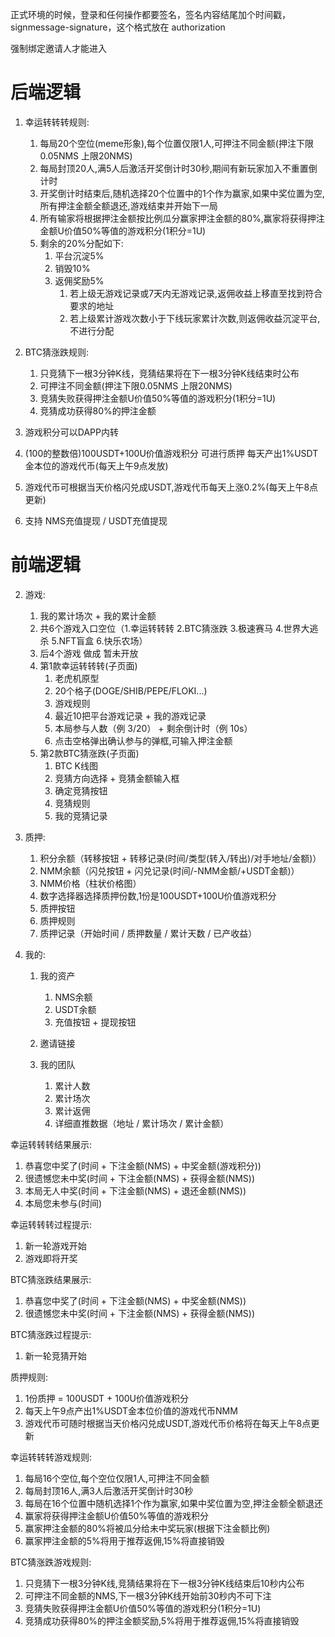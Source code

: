 正式环境的时候，登录和任何操作都要签名，签名内容结尾加个时间戳，signmessage-signature，这个格式放在 authorization

强制绑定邀请人才能进入

# 后端逻辑

1. 幸运转转转规则:
    1. 每局20个空位(meme形象),每个位置仅限1人,可押注不同金额(押注下限0.05NMS 上限20NMS)
    2. 每局封顶20人,满5人后激活开奖倒计时30秒,期间有新玩家加入不重置倒计时
    3. 开奖倒计时结束后,随机选择20个位置中的1个作为赢家,如果中奖位置为空,所有押注金额全额退还,游戏结束并开始下一局
    4. 所有输家将根据押注金额按比例瓜分赢家押注金额的80%,赢家将获得押注金额U价值50%等值的游戏积分(1积分=1U)
    5. 剩余的20%分配如下:
        1. 平台沉淀5%
        2. 销毁10%
        3. 返佣奖励5%
            1. 若上级无游戏记录或7天内无游戏记录,返佣收益上移直至找到符合要求的地址
            2. 若上级累计游戏次数小于下线玩家累计次数,则返佣收益沉淀平台,不进行分配
2. BTC猜涨跌规则:
    1. 只竞猜下一根3分钟K线，竞猜结果将在下一根3分钟K线结束时公布
    2. 可押注不同金额(押注下限0.05NMS 上限20NMS)
    3. 竞猜失败获得押注金额U价值50%等值的游戏积分(1积分=1U)
    4. 竞猜成功获得80%的押注金额

3. 游戏积分可以DAPP内转
4. (100的整数倍)100USDT+100U价值游戏积分 可进行质押 每天产出1%USDT金本位的游戏代币(每天上午9点发放)
5. 游戏代币可根据当天价格闪兑成USDT,游戏代币每天上涨0.2%(每天上午8点更新)
6. 支持 NMS充值提现 / USDT充值提现


# 前端逻辑

<!-- 1. 首页: 
    1. 2张banner轮播(海报上的简介内容xxx)
    2. 平台介绍(xxx)
    3. 去玩游戏 跳转按钮 / 去买NMS 跳转按钮 
    4. NMS经济模型(xxx)
    5. 合作机构
        1. Binance Web3钱包
        2. OKX Web3钱包
        3. PancakeSwap
        4. AVE
        5. Coinbase
        6. 金色财经
        7. TokenPocket
        8. ChainLink -->

2. 游戏: 
    1. 我的累计场次 + 我的累计金额
    2. 共6个游戏入口空位（1.幸运转转转 2.BTC猜涨跌 3.极速赛马 4.世界大逃杀 5.NFT盲盒 6.快乐农场）
    3. 后4个游戏 做成 暂未开放
    4. 第1款幸运转转转(子页面) 
        1. 老虎机原型
        2. 20个格子(DOGE/SHIB/PEPE/FLOKI...)
        3. 游戏规则
        4. 最近10把平台游戏记录 + 我的游戏记录
        5. 本局参与人数（例 3/20） + 剩余倒计时（例 10s）
        6. 点击空格弹出确认参与的弹框,可输入押注金额
    5. 第2款BTC猜涨跌(子页面) 
        1. BTC K线图
        2. 竞猜方向选择 + 竞猜金额输入框
        3. 确定竞猜按钮
        4. 竞猜规则
        5. 我的竞猜记录

3. 质押:
    1. 积分余额（转移按钮 + 转移记录(时间/类型(转入/转出)/对手地址/金额)）
    2. NMM余额（闪兑按钮 + 闪兑记录(时间/-NMM金额/+USDT金额)）
    3. NMM价格（柱状价格图）
    4. 数字选择器选择质押份数,1份是100USDT+100U价值游戏积分
    5. 质押按钮
    6. 质押规则
    7. 质押记录（开始时间 / 质押数量 / 累计天数 / 已产收益）

4. 我的: 
    1. 我的资产
        1. NMS余额
        2. USDT余额
        3. 充值按钮 + 提现按钮
        
    2. 邀请链接

    3. 我的团队
        1. 累计人数
        2. 累计场次
        3. 累计返佣
        3. 详细直推数据（地址 / 累计场次 / 累计金额）
    



幸运转转转结果展示:
1. 恭喜您中奖了(时间 + 下注金额(NMS) + 中奖金额(游戏积分))
2. 很遗憾您未中奖(时间 + 下注金额(NMS) + 获得金额(NMS))
3. 本局无人中奖(时间 + 下注金额(NMS) + 退还金额(NMS))
4. 本局您未参与(时间)

幸运转转转过程提示:
1. 新一轮游戏开始
2. 游戏即将开奖

BTC猜涨跌结果展示:
1. 恭喜您中奖了(时间 + 下注金额(NMS) + 中奖金额(NMS))
2. 很遗憾您未中奖(时间 + 下注金额(NMS) + 获得金额(NMS))

BTC猜涨跌过程提示:
1. 新一轮竞猜开始


质押规则:
1. 1份质押 = 100USDT + 100U价值游戏积分
2. 每天上午9点产出1%USDT金本位价值的游戏代币NMM
3. 游戏代币可随时根据当天价格闪兑成USDT,游戏代币价格将在每天上午8点更新

幸运转转转游戏规则:
1. 每局16个空位,每个空位仅限1人,可押注不同金额
2. 每局封顶16人,满3人后激活开奖倒计时30秒
3. 每局在16个位置中随机选择1个作为赢家,如果中奖位置为空,押注金额全额退还
4. 赢家将获得押注金额U价值50%等值的游戏积分
5. 赢家押注金额的80%将被瓜分给未中奖玩家(根据下注金额比例)
6. 赢家押注金额的5%将用于推荐返佣,15%将直接销毁

BTC猜涨跌游戏规则:
1. 只竞猜下一根3分钟K线,竞猜结果将在下一根3分钟K线结束后10秒内公布
2. 可押注不同金额的NMS,下一根3分钟K线开始前30秒内不可下注
3. 竞猜失败获得押注金额U价值50%等值的游戏积分(1积分=1U)
4. 竞猜成功获得80%的押注金额奖励,5%将用于推荐返佣,15%将直接销毁
